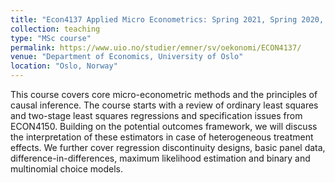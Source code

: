 ```yaml
---
title: "Econ4137 Applied Micro Econometrics: Spring 2021, Spring 2020, and Spring 2019"
collection: teaching
type: "MSc course"
permalink: https://www.uio.no/studier/emner/sv/oekonomi/ECON4137/
venue: "Department of Economics, University of Oslo"
location: "Oslo, Norway"
---
```


This course covers core micro-econometric methods and the principles of causal inference. The course starts with a review of ordinary least squares and two-stage least squares regressions and specification issues from ECON4150. Building on the potential outcomes framework, we will discuss the interpretation of these estimators in case of heterogeneous treatment effects. We further cover regression discontinuity designs, basic panel data, difference-in-differences, maximum likelihood estimation and binary and multinomial choice models.
